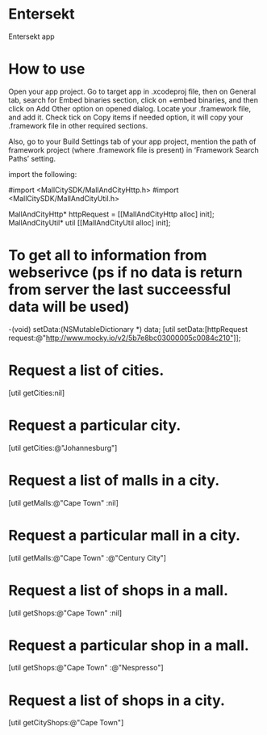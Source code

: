 # Entersekt

Entersekt app

# How to use

Open your app project. 
Go to target app in .xcodeproj file, then on General tab, search for Embed binaries section, click on +embed binaries, and then click on Add Other option on opened dialog. 
Locate your .framework file, and add it. 
Check tick on Copy items if needed option, it will copy your .framework file in other required sections.

Also, go to your Build Settings tab of your app project, mention the path of framework project (where .framework file is present) in ‘Framework Search Paths’ setting.

import the following:


#import <MallCitySDK/MallAndCityHttp.h>
#import <MallCitySDK/MallAndCityUtil.h>

MallAndCityHttp* httpRequest = [[MallAndCityHttp alloc] init];
MallAndCityUtil* util [[MallAndCityUtil alloc] init];


# To get all to information from webserivce (ps if no data is return from server the last succeessful data will be used)

-(void) setData:(NSMutableDictionary *) data;
[util setData:[httpRequest request:@"http://www.mocky.io/v2/5b7e8bc03000005c0084c210"]];


# Request a list of cities.

[util getCities:nil]

# Request a particular city.

[util getCities:@"Johannesburg"]

# Request a list of malls in a city.

[util getMalls:@"Cape Town" :nil]

# Request a particular mall in a city.

[util getMalls:@"Cape Town" :@"Century City"]

# Request a list of shops in a mall.

[util getShops:@"Cape Town" :nil]

# Request a particular shop in a mall.

[util getShops:@"Cape Town" :@"Nespresso"]

# Request a list of shops in a city.

[util getCityShops:@"Cape Town"]
